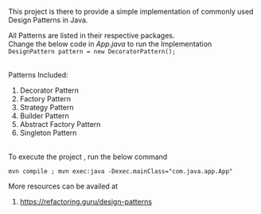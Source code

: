 
This project is there to provide a simple implementation of commonly used <br>
Design Patterns in Java. <br>

All Patterns are listed in their respective packages. <br>
Change the below code in *App.java* to run the Implementation<br>
`DesignPattern pattern = new DecoratorPattern();`

<br>Patterns Included:
1. Decorator Pattern
2. Factory Pattern
3. Strategy Pattern
4. Builder Pattern
5. Abstract Factory Pattern
6. Singleton Pattern

<br>
To execute the project , run the below command
<br>

`mvn compile ; mvn exec:java -Dexec.mainClass="com.java.app.App"`

More resources can be availed at 
1. https://refactoring.guru/design-patterns